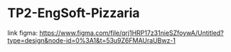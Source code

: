 # TP2-EngSoft-Pizzaria

link figma: https://www.figma.com/file/qrj1HRP17z31nieSZfoywA/Untitled?type=design&node-id=0%3A1&t=53u9Z6FMAUraUBwz-1
